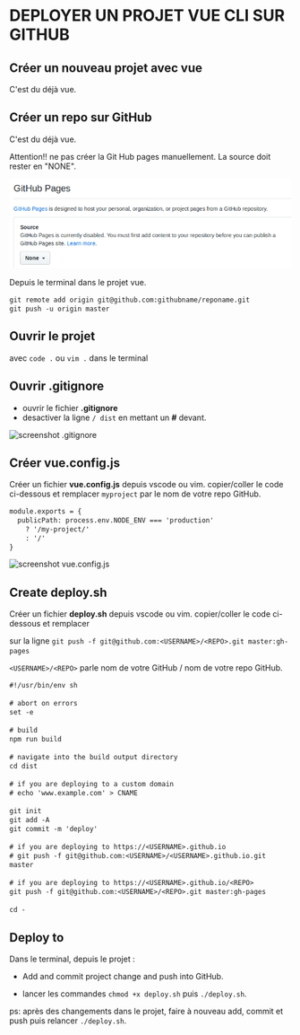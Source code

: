 # DEPLOYER UN PROJET VUE CLI SUR GITHUB


## Créer un nouveau projet avec vue

C'est du déjà vue.

## Créer un repo sur GitHub

C'est du déjà vue.

Attention!! ne pas créer la Git Hub pages manuellement. La source doit rester en "NONE".

![GitHub Pages](https://github.com/melou-dev/cheatsheet/blob/master/vue/images/github-pages.png)

Depuis le terminal dans le projet vue.
```
git remote add origin git@github.com:githubname/reponame.git
git push -u origin master
```

## Ouvrir le projet

avec `code .` ou `vim .` dans le terminal


## Ouvrir .gitignore

* ouvrir le fichier **.gitignore**
* desactiver la ligne `/ dist` en mettant un **#** devant.

![screenshot .gitignore](https://github.com/melou-dev/cheatsheet/commit/41c521243cf054438339a9a81ea0b07738e41e1b)


## Créer vue.config.js

Créer un fichier **vue.config.js** depuis vscode ou vim.
copier/coller le code ci-dessous et remplacer `myproject` par le nom de votre repo GitHub.

```
module.exports = {
  publicPath: process.env.NODE_ENV === 'production'
    ? '/my-project/'
    : '/'
}
```

![screenshot vue.config.js](https://github.com/melou-dev/cheatsheet/commit/23839ee62e3d6c666d53ce66bb033d070c183dfe)


## Create deploy.sh

Créer un fichier **deploy.sh** depuis vscode ou vim.
copier/coller le code ci-dessous et remplacer 

sur la ligne `git push -f git@github.com:<USERNAME>/<REPO>.git master:gh-pages`

`<USERNAME>/<REPO>` parle nom de votre GitHub / nom de votre repo GitHub.

```
#!/usr/bin/env sh

# abort on errors
set -e

# build
npm run build

# navigate into the build output directory
cd dist

# if you are deploying to a custom domain
# echo 'www.example.com' > CNAME

git init
git add -A
git commit -m 'deploy'

# if you are deploying to https://<USERNAME>.github.io
# git push -f git@github.com:<USERNAME>/<USERNAME>.github.io.git master

# if you are deploying to https://<USERNAME>.github.io/<REPO>
git push -f git@github.com:<USERNAME>/<REPO>.git master:gh-pages

cd -
```

## Deploy to 

Dans le terminal, depuis le projet : 

* Add and commit project change and push into GitHub.

* lancer les commandes `chmod +x deploy.sh` puis `./deploy.sh`.

ps: après des changements dans le projet, faire à nouveau add, commit et push puis relancer
`./deploy.sh`.



